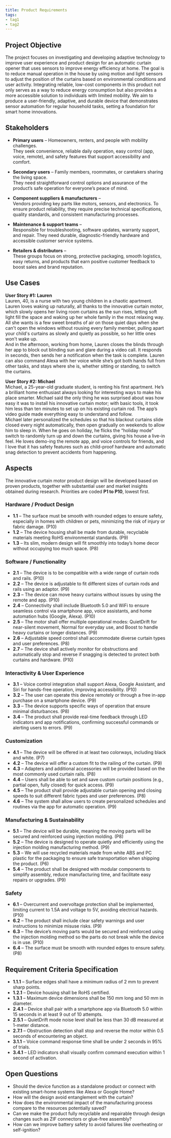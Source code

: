 ```yaml
---
title: Product Requirements
tags:
- tag1
- tag2
---
```


## Project Objective

The project focuses on investigating and developing adaptive technology to improve user experience and product design for an automatic curtain opener that uses sensors to improve energy efficiency at home. The goal is to reduce manual operation in the house by using motion and light sensors to adjust the position of the curtains based on environmental conditions and user activity. Integrating reliable, low-cost components in this product not only serves as a way to reduce energy consumption but also provides a more accessible solution to individuals with limited mobility. We aim to produce a user-friendly, adaptive, and durable device that demonstrates sensor automation for regular household tasks, setting a foundation for smart home innovations.

## Stakeholders

- **Primary users** – Homeowners, renters, and people with mobility challenges.  
  They seek convenience, reliable daily operation, easy control (app, voice, remote), and safety features that support accessibility and comfort.  

- **Secondary users** – Family members, roommates, or caretakers sharing the living space.  
  They need straightforward control options and assurance of the product’s safe operation for everyone’s peace of mind.  

- **Component suppliers & manufacturers** –  
  Vendors providing key parts like motors, sensors, and electronics. To ensure product reliability, they require precise technical specifications, quality standards, and consistent manufacturing processes.  

- **Maintenance & support teams** –  
  Responsible for troubleshooting, software updates, warranty support, and repair. They need durable, diagnostic-friendly hardware and accessible customer service systems.  

- **Retailers & distributors** –  
  These groups focus on strong, protective packaging, smooth logistics, easy returns, and products that earn positive customer feedback to boost sales and brand reputation.  

## Use Cases

**User Story #1: Lauren**  
Lauren, 40, is a nurse with two young children in a chaotic apartment. Lauren loves waking up naturally, all thanks to the innovative curtain motor, which slowly opens her living room curtains as the sun rises, letting soft light fill the space and waking up her whole family in the most relaxing way. All she wants is a few sweet breaths of air on those quiet days when she can't open the windows without rousing every family member, pulling apart your child's curtains as slowly and quietly as possible, so her little ones won't wake up.  
And in the afternoon, working from home, Lauren closes the blinds through her app to block out blinding sun and glare during a video call. It responds in seconds, then sends her a notification when the task is complete. Lauren can also command Alexa with her voice while she’s got both hands full from other tasks, and stays where she is, whether sitting or standing, to switch the curtains.  

**User Story #2: Michael**  
Michael, a 25-year-old graduate student, is renting his first apartment. He’s a brilliant home enthusiast always looking for interesting ways to make his place smarter. Michael said the only thing he was surprised about was how easy it was to install his innovative curtain motor; with basic tools, it took him less than ten minutes to set up on his existing curtain rod. The app’s video guide made everything easy to understand and follow.  
Michael later personalized the schedules so that his blackout curtains slide closed every night automatically, then open gradually on weekends to allow him to sleep in. When he goes on holiday, he flicks the “holiday mode” switch to randomly turn up and down the curtains, giving his house a live-in feel. He loves demo-ing the remote app, and voice controls for friends, and I love that it has safety features such as child-proof hardware and automatic snag detection to prevent accidents from happening.  

## Aspects

The innovative curtain motor product design will be developed based on proven products, together with substantial user and market insights obtained during research. Priorities are coded **P1 to P10**, lowest first.

### Hardware / Product Design
- **1.1** – The surface must be smooth with rounded edges to ensure safety, especially in homes with children or pets, minimizing the risk of injury or fabric damage. (P10)  
- **1.2** – The device housing shall be made from durable, recyclable materials meeting RoHS environmental standards. (P9)  
- **1.3** – Its slim, modern design will fit smoothly into today’s home decor without occupying too much space. (P8)  

### Software / Functionality
- **2.1** – The device is to be compatible with a wide range of curtain rods and rails. (P10)  
- **2.2** – The device is adjustable to fit different sizes of curtain rods and rails using an adaptor. (P9)  
- **2.3** – The device can move heavy curtains without issues by using the remote and app. (P10)  
- **2.4** – Connectivity shall include Bluetooth 5.0 and WiFi to ensure seamless control via smartphone app, voice assistants, and home automation hubs (Google, Alexa). (P10)  
- **2.5** – The motor shall offer multiple operational modes: QuietDrift for near-silent movement, Normal for everyday use, and Boost to handle heavy curtains or longer distances. (P9)  
- **2.6** – Adjustable speed control shall accommodate diverse curtain types and user preferences. (P8)  
- **2.7** – The device shall actively monitor for obstructions and automatically stop and reverse if snagging is detected to protect both curtains and hardware. (P10)  

### Interactivity & User Experience
- **3.1** – Voice control integration shall support Alexa, Google Assistant, and Siri for hands-free operation, improving accessibility. (P10)  
- **3.2** – The user can operate this device remotely or through a free in-app purchase on a smartphone device. (P9)  
- **3.3** – The device supports specific ways of operation that ensure minimal disturbances. (P8)  
- **3.4** – The product shall provide real-time feedback through LED indicators and app notifications, confirming successful commands or alerting users to errors. (P9)  

### Customization
- **4.1** – The device will be offered in at least two colorways, including black and white. (P7)  
- **4.2** – The device will offer a custom fit to the railing of the curtain. (P9)  
- **4.3** – Adapters and additional accessories will be provided based on the most commonly used curtain rails. (P8)  
- **4.4** – Users shall be able to set and save custom curtain positions (e.g., partial open, fully closed) for quick access. (P9)  
- **4.5** – The product shall provide adjustable curtain opening and closing speeds to suit different fabric types and user preferences. (P8)  
- **4.6** – The system shall allow users to create personalized schedules and routines via the app for automatic operation. (P9)  

### Manufacturing & Sustainability
- **5.1** – The device will be durable, meaning the moving parts will be secured and reinforced using injection molding. (P8)  
- **5.2** – The device is designed to operate quietly and efficiently using the injection molding manufacturing method. (P9)  
- **5.3** – We will use recycled materials made from white ABS and PC plastic for the packaging to ensure safe transportation when shipping the product. (P6)  
- **5.4** – The product shall be designed with modular components to simplify assembly, reduce manufacturing time, and facilitate easy repairs or upgrades. (P9)  

### Safety
- **6.1** – Overcurrent and overvoltage protection shall be implemented, limiting current to 1.5A and voltage to 5V, avoiding electrical hazards. (P10)  
- **6.2** – The product shall include clear safety warnings and user instructions to minimize misuse risks. (P9)  
- **6.3** – The device’s moving parts would be secured and reinforced using the injection molding method so the parts do not break while the device is in use. (P10)  
- **6.4** – The surface must be smooth with rounded edges to ensure safety. (P8)  

## Requirement Criteria Specification

- **1.1.1** – Surface edges shall have a minimum radius of 2 mm to prevent sharp points.  
- **1.2.1** – Device housing shall be RoHS certified.  
- **1.3.1** – Maximum device dimensions shall be 150 mm long and 50 mm in diameter.  
- **2.4.1** – Device shall pair with a smartphone app via Bluetooth 5.0 within 15 seconds in at least 9 out of 10 attempts.  
- **2.5.1** – QuietDrift mode noise level shall be less than 30 dB measured at 1-meter distance.  
- **2.7.1** – Obstruction detection shall stop and reverse the motor within 0.5 seconds of encountering an object.  
- **3.1.1** – Voice command response time shall be under 2 seconds in 95% of trials.  
- **3.4.1** – LED indicators shall visually confirm command execution within 1 second of activation.  

## Open Questions

- Should the device function as a standalone product or connect with existing smart-home systems like Alexa or Google Home?  
- How will the design avoid entanglement with the curtain?  
- How does the environmental impact of the manufacturing process compare to the resources potentially saved?  
- Can we make the product fully recyclable and repairable through design changes such as ZIF connectors or glue-free assembly?  
- How can we improve battery safety to avoid failures like overheating or self-ignition?  
